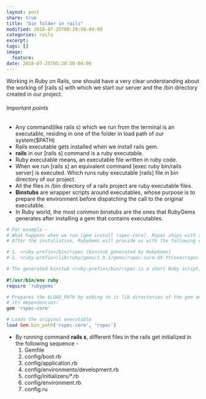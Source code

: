 ```yaml
---
layout: post
share: true
title: "bin folder in rails"
modified: 2018-07-25T08:20:50-04:00
categories: rails
excerpt:
tags: []
image:
  feature:
date: 2018-07-25T05:20:50-04:00
---
```


Working in Ruby on Rails, one should have a very clear understanding about the working of [rails s] with which we start 
our server and the /bin directory created in our project.

###### Important points

* Any command(like rails s) which we run from the terminal is an executable, residing in one of the folder in load path 
of our system($PATH)
* Rails executable gets installed when we install rails gem.
* **rails** in our [rails s] command is a ruby executable.
* Ruby executable means, an executable file written in ruby code.
* When we run [rails s] an equivalent command [exec ruby bin/rails server] is executed. Which runs ruby executable 
[rails] file in bin directory of our project.
* All the files in /bin directory of a rails project are ruby executable files.
* **Binstubs** are wrapper scripts around executables, whose purpose is to prepare the environment before dispatching 
the call to the original executable.
* In Ruby world, the most common binstubs are the ones that RubyGems generates after installing a gem that contains executables. 

```ruby
# For example - 
# What happens when we run [gem install rspec-core]. Rspec ships with an executable located at [./exe/rspec] inside of t7he gem.
# After the installation, RubyGems will provide us with the following executables-

# 1. <ruby-prefix>/bin/rspec (binstub generated by RubyGems)
# 2. <ruby-prefix>/lib/ruby/gems/1.9.1/gems/rspec-core-XX.YY/exe/rspec (original)

# The generated binstub <ruby-prefix>/bin/rspec is a short Ruby script, presented in a slightly simplified form here:
 
#!/usr/bin/env ruby
require 'rubygems'

# Prepares the $LOAD_PATH by adding to it lib directories of the gem and
# its dependencies:
gem 'rspec-core'

# Loads the original executable
load Gem.bin_path('rspec-core', 'rspec')
```

* By running command **rails s**, different files in the rails get initialized in the following sequence - 
  1. Gemfile
  2. config/boot.rb
  3. config/application.rb
  4. config/environments/development.rb
  5. config/initializers/*.rb
  6. config/environment.rb
  7. config.ru
